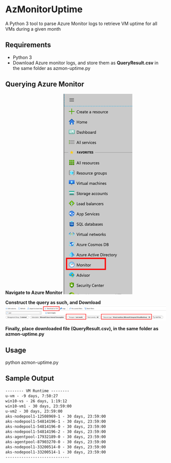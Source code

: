 # AzMonitorUptime
A Python 3 tool to parse Azure Monitor logs to retrieve VM uptime for all VMs during a given month

## Requirements
- Python 3
- Download Azure monitor logs, and store them as **QueryResult.csv** in the same folder as azmon-uptime.py

## Querying Azure Monitor

**Navigate to Azure Monitor**
![Navigate to Azure Monitor](https://raw.githubusercontent.com/marlinspike/AzMonitorUptime/master/img/0-AzureMonitor.png)

**Construct the query as such, and Download**
![Create and Download Azure Monitor Query Data](https://raw.githubusercontent.com/marlinspike/AzMonitorUptime/master/img/1-AzMonitorQuery.png)

**Finally, place downloaded file (QueryResult.csv), in the same folder as azmon-uptime.py**

## Usage
python azmon-uptime.py


## Sample Output
```
-------- VM Runtime --------
u-vm - -9 days, 7:50:27
win10-vs - 26 days, 1:19:12
win10-vm1 - 30 days, 23:59:00
u-vm2 - 30 days, 23:59:00
aks-nodepool1-12508969-1 - 30 days, 23:59:00
aks-nodepool1-54814196-1 - 30 days, 23:59:00
aks-nodepool1-54814196-0 - 30 days, 23:59:00
aks-nodepool1-54814196-2 - 30 days, 23:59:00
aks-agentpool-17932189-0 - 30 days, 23:59:00
aks-agentpool-87903270-0 - 30 days, 23:59:00
aks-nodepool1-33200514-0 - 30 days, 23:59:00
aks-nodepool1-33200514-1 - 30 days, 23:59:00
----------------------------
```